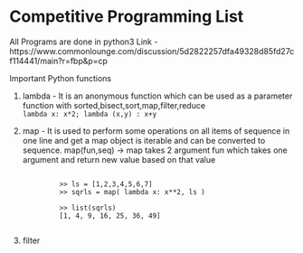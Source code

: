<h1>Competitive Programming List</h1>
All Programs are done in python3
Link - https://www.commonlounge.com/discussion/5d2822257dfa49328d85fd27cf114441/main?r=fbp&p=cp

Important Python functions

1. lambda - It is an anonymous function which can be used as a parameter function
	with sorted,bisect,sort,map,filter,reduce
	<code>
			lambda x: x*2;
			lambda (x,y) : x+y
	</code>

2. map - It is used to perform some operations on all items of sequence in one line and get a map object is iterable and can be  converted to 			sequence.
		map(fun,seq) -> map takes 2 argument fun which takes one argument and return new value based on that value

	<code>
			>> ls = [1,2,3,4,5,6,7]
			>> sqrls = map( lambda x: x**2, ls )
			<map object at 0x7f8848ff3048>
			>> list(sqrls)
			[1, 4, 9, 16, 25, 36, 49]
	</code>

3. filter